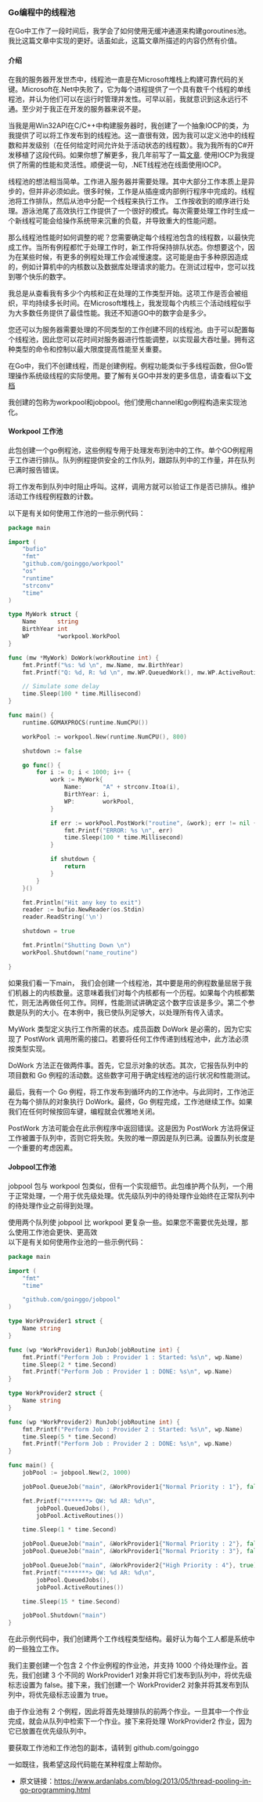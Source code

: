 ### Go编程中的线程池

在Go中工作了一段时间后，我学会了如何使用无缓冲通道来构建goroutines池。我比这篇文章中实现的更好。话虽如此，这篇文章所描述的内容仍然有价值。 

#### 介绍  
在我的服务器开发世杰中，线程池一直是在Microsoft堆栈上构建可靠代码的关键。Microsoft在.Net中失败了，它为每个进程提供了一个具有数千个线程的单线程池，并认为他们可以在运行时管理并发性。可早以前，我就意识到这永远行不通。至少对于我正在开发的服务器来说不是。  

当我是用Win32API在C/C++中构建服务器时，我创建了一个抽象IOCP的类，为我提供了可以将工作发布到的线程池。这一直很有效，因为我可以定义池中的线程数和并发级别（在任何给定时间允许处于活动状态的线程数）。我为我所有的C#开发移植了这段代码。如果你想了解更多，我几年前写了一篇[文章](http://www.theukwebdesigncompany.com/articles/iocp-thread-pooling.php). 使用IOCP为我提供了所需的性能和灵活性。顺便说一句，.NET线程池在线面使用IOCP。    

线程池的想法相当简单。工作进入服务器并需要处理。其中大部分工作本质上是异步的，但并非必须如此。很多时候，工作是从插座或内部例行程序中完成的。线程池将工作排队，然后从池中分配一个线程来执行工作。 工作按收到的顺序进行处理。游泳池尾了高效执行工作提供了一个很好的模式。每次需要处理工作时生成一个新线程可能会给操作系统带来沉重的负载，并导致重大的性能问题。   


那么线程池性能时如何调整的呢？您需要确定每个线程池包含的线程数，以最快完成工作。当所有例程都忙于处理工作时，新工作将保持排队状态。你想要这个，因为在某些时候，有更多的例程处理工作会减慢速度。这可能是由于多种原因造成的，例如计算机中的内核数以及数据库处理请求的能力。在测试过程中，您可以找到哪个快乐的数字。   

我总是从查看我有多少个内核和正在处理的工作类型开始。这项工作是否会被组织，平均持续多长时间。在Microsoft堆栈上，我发现每个内核三个活动线程似乎为大多数任务提供了最佳性能。我还不知道GO中的数字会是多少。  

您还可以为服务器需要处理的不同类型的工作创建不同的线程池。由于可以配置每个线程池，因此您可以花时间对服务器进行性能调整，以实现最大吞吐量。拥有这种类型的命令和控制以最大限度提高性能至关重要。  

在Go中，我们不创建线程，而是创建例程。例程功能类似于多线程函数，但Go管理操作系统级线程的实际使用。要了解有关GO中并发的更多信息，请查看以下[文档](http://golang.org/doc/effective_go.html#concurrency)  


我创建的包称为workpool和jobpool。他们使用channel和go例程构造来实现池化。  

#### Workpool 工作池  

此包创建一个go例程池，这些例程专用于处理发布到池中的工作。单个GO例程用于工作进行排队。队列例程提供安全的工作队列，跟踪队列中的工作量，并在队列已满时报告错误。  

将工作发布到队列中时阻止呼叫。这样，调用方就可以验证工作是否已排队。维护活动工作线程例程数的计数。  

以下是有关如何使用工作池的一些示例代码：  

```go
package main

import (
	"bufio"
	"fmt"
	"github.com/goinggo/workpool"
	"os"
	"runtime"
	"strconv"
	"time"
)

type MyWork struct {
	Name      string
	BirthYear int
	WP        *workpool.WorkPool
}

func (mw *MyWork) DoWork(workRoutine int) {
	fmt.Printf("%s: %d \n", mw.Name, mw.BirthYear)
	fmt.Printf("Q: %d, R: %d \n", mw.WP.QueuedWork(), mw.WP.ActiveRoutines())

	// Simulate some delay
	time.Sleep(100 * time.Millisecond)
}

func main() {
	runtime.GOMAXPROCS(runtime.NumCPU())

	workPool := workpool.New(runtime.NumCPU(), 800)

	shutdown := false

	go func() {
		for i := 0; i < 1000; i++ {
			work := MyWork{
				Name:      "A" + strconv.Itoa(i),
				BirthYear: i,
				WP:        workPool,
			}

			if err := workPool.PostWork("routine", &work); err != nil {
				fmt.Printf("ERROR: %s \n", err)
				time.Sleep(100 * time.Millisecond)
			}

			if shutdown {
				return
			}
		}
	}()

	fmt.Println("Hit any key to exit")
	reader := bufio.NewReader(os.Stdin)
	reader.ReadString('\n')

	shutdown = true

	fmt.Println("Shutting Down \n")
	workPool.Shutdown("name_routine")

}


```  

如果我们看一下main， 我们会创建一个线程池，其中要是用的例程数量屈居于我们机器上的内核数量。这意味着我们对每个内核都有一个历程。如果每个内核都繁忙，则无法再做任何工作。同样，性能测试讲确定这个数字应该是多少。第二个参数是队列的大小。在本例中，我已使队列足够大，以处理所有传入请求。  

MyWork 类型定义执行工作所需的状态。成员函数 DoWork 是必需的，因为它实现了 PostWork 调用所需的接口。若要将任何工作传递到线程池中，此方法必须按类型实现。  

DoWork 方法正在做两件事。首先，它显示对象的状态。其次，它报告队列中的项目数和 Go 例程的活动数。这些数字可用于确定线程池的运行状况和性能测试。


最后，我有一个 Go 例程，将工作发布到循环内的工作池中。与此同时，工作池正在为每个排队的对象执行 DoWork。最终，Go 例程完成，工作池继续工作。如果我们在任何时候按回车键，编程就会优雅地关闭。  


PostWork 方法可能会在此示例程序中返回错误。这是因为 PostWork 方法将保证工作被置于队列中，否则它将失败。失败的唯一原因是队列已满。设置队列长度是一个重要的考虑因素。  

#### Jobpool工作池

jobpool 包与 workpool 包类似，但有一个实现细节。此包维护两个队列，一个用于正常处理，一个用于优先级处理。优先级队列中的待处理作业始终在正常队列中的待处理作业之前得到处理。  

使用两个队列使 jobpool 比 workpool 更复杂一些。如果您不需要优先处理，那么使用工作池会更快、更高效   
以下是有关如何使用作业池的一些示例代码：  
```go 
package main

import (
    "fmt"
    "time"

    "github.com/goinggo/jobpool"
)

type WorkProvider1 struct {
    Name string
}

func (wp *WorkProvider1) RunJob(jobRoutine int) {
    fmt.Printf("Perform Job : Provider 1 : Started: %s\n", wp.Name)
    time.Sleep(2 * time.Second)
    fmt.Printf("Perform Job : Provider 1 : DONE: %s\n", wp.Name)
}

type WorkProvider2 struct {
    Name string
}

func (wp *WorkProvider2) RunJob(jobRoutine int) {
    fmt.Printf("Perform Job : Provider 2 : Started: %s\n", wp.Name)
    time.Sleep(5 * time.Second)
    fmt.Printf("Perform Job : Provider 2 : DONE: %s\n", wp.Name)
}

func main() {
    jobPool := jobpool.New(2, 1000)

    jobPool.QueueJob("main", &WorkProvider1{"Normal Priority : 1"}, false)

    fmt.Printf("*******> QW: %d AR: %d\n",
        jobPool.QueuedJobs(),
        jobPool.ActiveRoutines())

    time.Sleep(1 * time.Second)

    jobPool.QueueJob("main", &WorkProvider1{"Normal Priority : 2"}, false)
    jobPool.QueueJob("main", &WorkProvider1{"Normal Priority : 3"}, false)

    jobPool.QueueJob("main", &WorkProvider2{"High Priority : 4"}, true)
    fmt.Printf("*******> QW: %d AR: %d\n",
        jobPool.QueuedJobs(),
        jobPool.ActiveRoutines())

    time.Sleep(15 * time.Second)

    jobPool.Shutdown("main")
}


```  

在此示例代码中，我们创建两个工作线程类型结构。最好认为每个工人都是系统中的一些独立工作。  

我们主要创建一个包含 2 个作业例程的作业池，并支持 1000 个待处理作业。首先，我们创建 3 个不同的 WorkProvider1 对象并将它们发布到队列中，将优先级标志设置为 false。接下来，我们创建一个 WorkProvider2 对象并将其发布到队列中，将优先级标志设置为 true。  


由于作业池有 2 个例程，因此将首先处理排队的前两个作业。一旦其中一个作业完成，就会从队列中检索下一个作业。接下来将处理 WorkProvider2 作业，因为它已放置在优先级队列中。  

要获取工作池和工作池包的副本，请转到 github.com/goinggo   

一如既往，我希望这段代码能在某种程度上帮助你。


- 原文链接：https://www.ardanlabs.com/blog/2013/05/thread-pooling-in-go-programming.html



